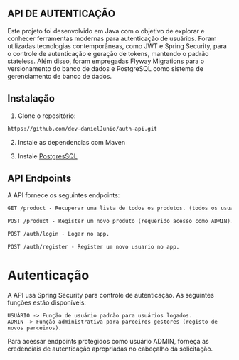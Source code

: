 ## API DE AUTENTICAÇÃO

Este projeto foi desenvolvido em Java com o objetivo de explorar e conhecer ferramentas modernas para autenticação de usuários. Foram utilizadas tecnologias contemporâneas, como JWT e Spring Security, para o controle de autenticação e geração de tokens, mantendo o padrão stateless. Além disso, foram empregadas Flyway Migrations para o versionamento do banco de dados e PostgreSQL como sistema de gerenciamento de banco de dados.

## Instalação
1. Clone o repositório:

```bash
https://github.com/dev-danielJunio/auth-api.git
```

2. Instale as dependencias com Maven

3.  Instale [PostgresSQL](https://www.postgresql.org/)

## API Endpoints
A API fornece os seguintes endpoints:

```markdown
GET /product - Recuperar uma lista de todos os produtos. (todos os usuários autenticados).

POST /product - Register um novo produto (requerido acesso como ADMIN).

POST /auth/login - Logar no app.

POST /auth/register - Register um novo usuario no app.
```

# Autenticação
A API usa Spring Security para controle de autenticação. As seguintes funções estão disponíveis:

```
USUÁRIO -> Função de usuário padrão para usuários logados.
ADMIN -> Função administrativa para parceiros gestores (registo de novos parceiros).
```
Para acessar endpoints protegidos como usuário ADMIN, forneça as credenciais de autenticação apropriadas no cabeçalho da solicitação.

